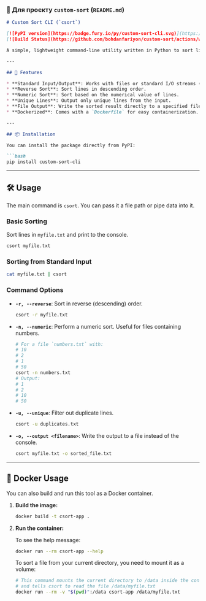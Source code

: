### 📜 Для проєкту `custom-sort` (`README.md`)

````markdown
# Custom Sort CLI (`csort`)

[![PyPI version](https://badge.fury.io/py/custom-sort-cli.svg)](https://badge.fury.io/py/custom-sort-cli)
[![Build Status](https://github.com/bohdanfariyon/custom-sort/actions/workflows/publish.yml/badge.svg)](https://github.com/bohdanfariyon/custom-sort/actions)

A simple, lightweight command-line utility written in Python to sort lines of text files, mimicking the basic functionality of the GNU `sort` command. This tool is built using the `click` library.

---

## 🚀 Features

* **Standard Input/Output**: Works with files or standard I/O streams (`stdin`/`stdout`).
* **Reverse Sort**: Sort lines in descending order.
* **Numeric Sort**: Sort based on the numerical value of lines.
* **Unique Lines**: Output only unique lines from the input.
* **File Output**: Write the sorted result directly to a specified file.
* **Dockerized**: Comes with a `Dockerfile` for easy containerization.

---

## 📦 Installation

You can install the package directly from PyPI:

```bash
pip install custom-sort-cli
````

-----

## 🛠️ Usage

The main command is `csort`. You can pass it a file path or pipe data into it.

### **Basic Sorting**

Sort lines in `myfile.txt` and print to the console.

```bash
csort myfile.txt
```

### **Sorting from Standard Input**

```bash
cat myfile.txt | csort
```

### **Command Options**

  * **`-r, --reverse`**: Sort in reverse (descending) order.

    ```bash
    csort -r myfile.txt
    ```

  * **`-n, --numeric`**: Perform a numeric sort. Useful for files containing numbers.

    ```bash
    # For a file `numbers.txt` with:
    # 10
    # 2
    # 1
    # 50
    csort -n numbers.txt
    # Output:
    # 1
    # 2
    # 10
    # 50
    ```

  * **`-u, --unique`**: Filter out duplicate lines.

    ```bash
    csort -u duplicates.txt
    ```

  * **`-o, --output <filename>`**: Write the output to a file instead of the console.

    ```bash
    csort myfile.txt -o sorted_file.txt
    ```

-----

## 🐳 Docker Usage

You can also build and run this tool as a Docker container.

1.  **Build the image:**

    ```bash
    docker build -t csort-app .
    ```

2.  **Run the container:**

    To see the help message:

    ```bash
    docker run --rm csort-app --help
    ```

    To sort a file from your current directory, you need to mount it as a volume:

    ```bash
    # This command mounts the current directory to /data inside the container
    # and tells csort to read the file /data/myfile.txt
    docker run --rm -v "$(pwd)":/data csort-app /data/myfile.txt
    ```

```
